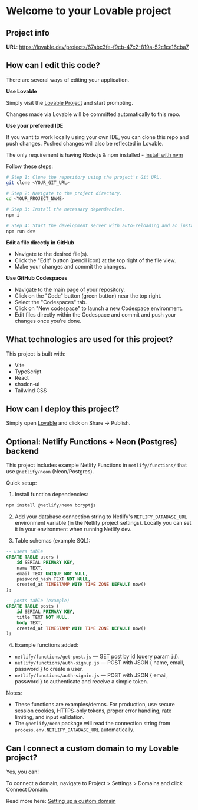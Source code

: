 # Welcome to your Lovable project

## Project info

**URL**: https://lovable.dev/projects/67abc3fe-f9cb-47c2-819a-52c1ce16cba7

## How can I edit this code?

There are several ways of editing your application.

**Use Lovable**

Simply visit the [Lovable Project](https://lovable.dev/projects/67abc3fe-f9cb-47c2-819a-52c1ce16cba7) and start prompting.

Changes made via Lovable will be committed automatically to this repo.

**Use your preferred IDE**

If you want to work locally using your own IDE, you can clone this repo and push changes. Pushed changes will also be reflected in Lovable.

The only requirement is having Node.js & npm installed - [install with nvm](https://github.com/nvm-sh/nvm#installing-and-updating)

Follow these steps:

```sh
# Step 1: Clone the repository using the project's Git URL.
git clone <YOUR_GIT_URL>

# Step 2: Navigate to the project directory.
cd <YOUR_PROJECT_NAME>

# Step 3: Install the necessary dependencies.
npm i

# Step 4: Start the development server with auto-reloading and an instant preview.
npm run dev
```

**Edit a file directly in GitHub**

- Navigate to the desired file(s).
- Click the "Edit" button (pencil icon) at the top right of the file view.
- Make your changes and commit the changes.

**Use GitHub Codespaces**

- Navigate to the main page of your repository.
- Click on the "Code" button (green button) near the top right.
- Select the "Codespaces" tab.
- Click on "New codespace" to launch a new Codespace environment.
- Edit files directly within the Codespace and commit and push your changes once you're done.

## What technologies are used for this project?

This project is built with:

- Vite
- TypeScript
- React
- shadcn-ui
- Tailwind CSS

## How can I deploy this project?

Simply open [Lovable](https://lovable.dev/projects/67abc3fe-f9cb-47c2-819a-52c1ce16cba7) and click on Share -> Publish.

## Optional: Netlify Functions + Neon (Postgres) backend

This project includes example Netlify Functions in `netlify/functions/` that use `@netlify/neon` (Neon/Postgres).

Quick setup:

1. Install function dependencies:

```powershell
npm install @netlify/neon bcryptjs
```

2. Add your database connection string to Netlify's `NETLIFY_DATABASE_URL` environment variable (in the Netlify project settings). Locally you can set it in your environment when running Netlify dev.

3. Table schemas (example SQL):

```sql
-- users table
CREATE TABLE users (
	id SERIAL PRIMARY KEY,
	name TEXT,
	email TEXT UNIQUE NOT NULL,
	password_hash TEXT NOT NULL,
	created_at TIMESTAMP WITH TIME ZONE DEFAULT now()
);

-- posts table (example)
CREATE TABLE posts (
	id SERIAL PRIMARY KEY,
	title TEXT NOT NULL,
	body TEXT,
	created_at TIMESTAMP WITH TIME ZONE DEFAULT now()
);
```

4. Example functions added:

- `netlify/functions/get-post.js` — GET post by id (query param `id`).
- `netlify/functions/auth-signup.js` — POST with JSON { name, email, password } to create a user.
- `netlify/functions/auth-signin.js` — POST with JSON { email, password } to authenticate and receive a simple token.

Notes:
- These functions are examples/demos. For production, use secure session cookies, HTTPS-only tokens, proper error handling, rate limiting, and input validation.
- The `@netlify/neon` package will read the connection string from `process.env.NETLIFY_DATABASE_URL` automatically.

## Can I connect a custom domain to my Lovable project?

Yes, you can!

To connect a domain, navigate to Project > Settings > Domains and click Connect Domain.

Read more here: [Setting up a custom domain](https://docs.lovable.dev/features/custom-domain#custom-domain)
